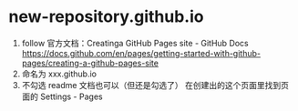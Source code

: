 # new-repository.github.io
1. follow 官方文档：Creatinga GitHub Pages site - GitHub Docs https://docs.github.com/en/pages/getting-started-with-github-pages/creating-a-github-pages-site 
2. 命名为 xxx.github.io
3. 不勾选 readme 文档也可以（但还是勾选了）
在创建出的这个页面里找到页面的 Settings - Pages
